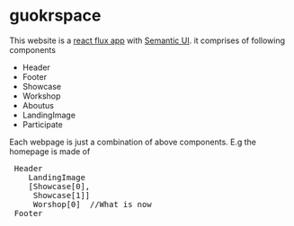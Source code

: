 # guokrspace

This website is a [react flux app](http://reactjs.org) with [Semantic UI](http://semantic-ui.com). it comprises of following components
* Header
* Footer
* Showcase
* Workshop
* Aboutus
* LandingImage
* Participate

Each webpage is just a combination of above components. E.g the homepage is made of 
<pre>
 Header
 	LandingImage
 	[Showcase[0],
 	 Showcase[1]]
     Worshop[0]  //What is now
 Footer
</pre>
